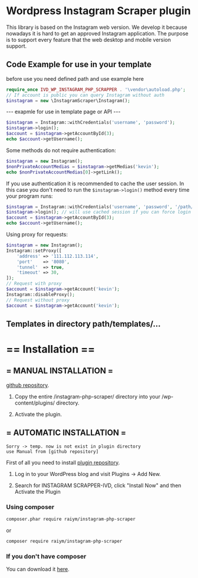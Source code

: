 # Wordpress Instagram Scraper plugin
This library is based on the Instagram web version. We develop it because nowadays it is hard to get an approved Instagram application. The purpose is to support every feature that the web desktop and mobile version support. 

## Code Example for use in your template
before use you need defined path and use 
example here
```php
require_once IVD_WP_INSTAGRAM_PHP_SCRAPPER . '\vendor\autoload.php';
// If account is public you can query Instagram without auth
$instagram = new \InstagramScraper\Instagram();
```
--- exapmle for use in template page or API ---
```php
$instagram = Instagram::withCredentials('username', 'password');
$instagram->login();
$account = $instagram->getAccountById(3);
echo $account->getUsername();
```

Some methods do not require authentication: 
```php
$instagram = new Instagram();
$nonPrivateAccountMedias = $instagram->getMedias('kevin');
echo $nonPrivateAccountMedias[0]->getLink();
```

If you use authentication it is recommended to cache the user session. In this case you don't need to run the `$instagram->login()` method every time your program runs:

```php
$instagram = Instagram::withCredentials('username', 'password', '/path/to/cache/folder/');
$instagram->login(); // will use cached session if you can force login $instagram->login(true)
$account = $instagram->getAccountById(3);
echo $account->getUsername();
```

Using proxy for requests:

```php
$instagram = new Instagram();
Instagram::setProxy([
    'address' => '111.112.113.114',
    'port'    => '8080',
    'tunnel'  => true,
    'timeout' => 30,
]);
// Request with proxy
$account = $instagram->getAccount('kevin');
Instagram::disableProxy();
// Request without proxy
$account = $instagram->getAccount('kevin');
```
## Templates in directory path/templates/...

# == Installation ==


## = MANUAL INSTALLATION =
[github repository](https://github.com/ivanshcherbyna/wp-instagram-php-scrapper).

1. Copy the entire /instagram-php-scraper/ directory into your /wp-content/plugins/ directory.

2. Activate the plugin.

## = AUTOMATIC INSTALLATION =

```
Sorry -> temp. now is not exist in plugin directory
use Manual from [github repository]
```

First of all you need to install [plugin repository](https://wordpress.org/plugins/).


1. Log in to your WordPress blog and visit Plugins -> Add New.

2. Search for INSTAGRAM SCRAPPER-IVD, click "Install Now" and then Activate the Plugin



### Using composer

```sh
composer.phar require raiym/instagram-php-scraper
```
or 
```sh
composer require raiym/instagram-php-scraper
```

### If you don't have composer
You can download it [here](https://getcomposer.org/download/).

